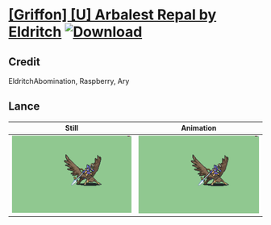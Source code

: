 # [\[Griffon\] \[U\] Arbalest Repal by Eldritch](./) [![Download](https://img.shields.io/badge/Download--red?style=social&logo=github)](https://minhaskamal.github.io/DownGit/#/home?url=https://github.com/Klokinator/FE-Repo/tree/main/Battle%20Animations%2FMounted%20-%20Pegs%2C%20Wyverns%2C%20Griffons%2F%5BGriffon%5D%20%5BU%5D%20Arbalest%20Repal%20by%20Eldritch%2F2.%20Lance)

## Credit

EldritchAbomination, Raspberry, Ary

## Lance

| Still | Animation |
| :---: | :-------: |
| ![Lance still](./Lance_000.png) | ![Lance animation](./Lance.gif) |
